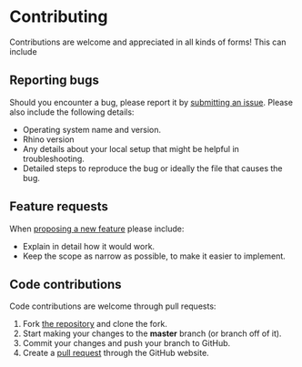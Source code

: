# Contributing

Contributions are welcome and appreciated in all kinds of forms! This can include

## Reporting bugs

Should you encounter a bug, please report it by [submitting an issue](https://github.com/fstwn/cockatoo/issues). Please also include the following details:

* Operating system name and version.
* Rhino version
* Any details about your local setup that might be helpful in troubleshooting.
* Detailed steps to reproduce the bug or ideally the file that causes the bug.

## Feature requests

When [proposing a new feature](https://github.com/fstwn/cockatoo/issues) please include:

* Explain in detail how it would work.
* Keep the scope as narrow as possible, to make it easier to implement.

## Code contributions

Code contributions are welcome through pull requests:

1. Fork [the repository](https://github.com/fstwn/cockatoo/) and clone the fork.
2. Start making your changes to the **master** branch (or branch off of it).
3. Commit your changes and push your branch to GitHub.
4. Create a [pull request](https://help.github.com/articles/about-pull-requests/) through the GitHub website.
